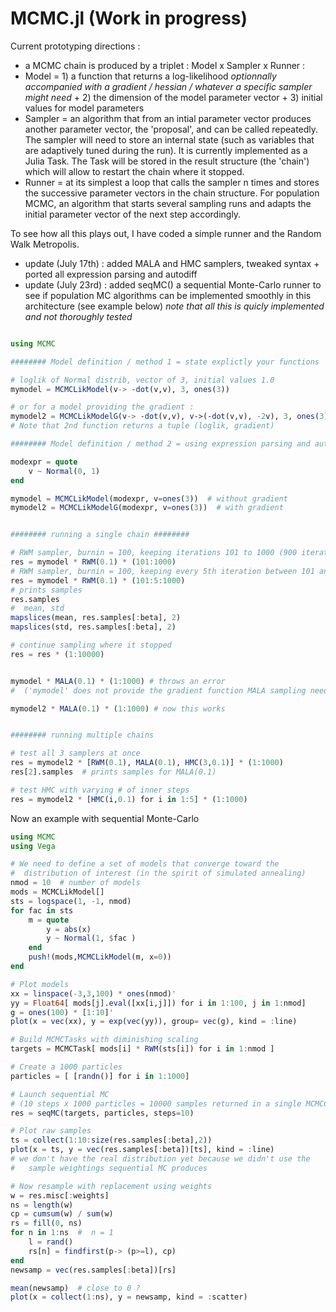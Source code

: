MCMC.jl  (Work in progress)
=======


Current prototyping directions : 

   - a MCMC chain is produced by a triplet : Model x Sampler x Runner :
   - Model = 1) a function that returns a log-likelihood _optionnally accompanied with a gradient / hessian / whatever a specific sampler might need_ + 2) the dimension of the model parameter vector + 3) initial values for model parameters
   - Sampler = an algorithm that from an intial parameter vector produces another parameter vector, the 'proposal', and can be called repeatedly. The sampler will need to store an internal state (such as variables that are adaptively tuned during the run). It is currently implemented as a Julia Task. The Task will be stored in the result structure (the 'chain') which will allow to restart the chain where it stopped.
   - Runner = at its simplest a loop that calls the sampler n times and stores the successive parameter vectors in the chain structure. For population MCMC, an algorithm that starts several sampling runs and adapts the initial parameter vector of the next step accordingly.


To see how all this plays out, I have coded a simple runner and the Random Walk Metropolis.

- update (July 17th) : added MALA and HMC samplers, tweaked syntax + ported all expression parsing and autodiff
- update (July 23rd) : added seqMC() a sequential Monte-Carlo runner to see if population MC algorithms can be implemented smoothly in this architecture (see example below) _note that all this is quicly implemented and not thoroughly tested_

```jl

using MCMC

######## Model definition / method 1 = state explictly your functions

# loglik of Normal distrib, vector of 3, initial values 1.0
mymodel = MCMCLikModel(v-> -dot(v,v), 3, ones(3))  

# or for a model providing the gradient : 
mymodel2 = MCMCLikModelG(v-> -dot(v,v), v->(-dot(v,v), -2v), 3, ones(3))  
# Note that 2nd function returns a tuple (loglik, gradient)

######## Model definition / method 2 = using expression parsing and autodiff

modexpr = quote
	v ~ Normal(0, 1)
end

mymodel = MCMCLikModel(modexpr, v=ones(3))  # without gradient
mymodel2 = MCMCLikModelG(modexpr, v=ones(3))  # with gradient


######## running a single chain ########

# RWM sampler, burnin = 100, keeping iterations 101 to 1000 (900 iterations)
res = mymodel * RWM(0.1) * (101:1000)  
# RWM sampler, burnin = 100, keeping every 5th iteration between 101 and 1000 (180 post-burnin points)
res = mymodel * RWM(0.1) * (101:5:1000)  
# prints samples
res.samples  
#  mean, std
mapslices(mean, res.samples[:beta], 2)
mapslices(std, res.samples[:beta], 2)

# continue sampling where it stopped
res = res * (1:10000)  


mymodel * MALA(0.1) * (1:1000) # throws an error 
#  ('mymodel' does not provide the gradient function MALA sampling needs)

mymodel2 * MALA(0.1) * (1:1000) # now this works


######## running multiple chains

# test all 3 samplers at once
res = mymodel2 * [RWM(0.1), MALA(0.1), HMC(3,0.1)] * (1:1000) 
res[2].samples  # prints samples for MALA(0.1)

# test HMC with varying # of inner steps
res = mymodel2 * [HMC(i,0.1) for i in 1:5] * (1:1000) 

```


Now an example with sequential Monte-Carlo

```jl
using MCMC
using Vega

# We need to define a set of models that converge toward the 
#  distribution of interest (in the spirit of simulated annealing)
nmod = 10  # number of models
mods = MCMCLikModel[]
sts = logspace(1, -1, nmod)
for fac in sts
	m = quote
		y = abs(x)
		y ~ Normal(1, $fac )
	end
	push!(mods,MCMCLikModel(m, x=0))
end

# Plot models
xx = linspace(-3,3,100) * ones(nmod)' 
yy = Float64[ mods[j].eval([xx[i,j]]) for i in 1:100, j in 1:nmod]
g = ones(100) * [1:10]'  
plot(x = vec(xx), y = exp(vec(yy)), group= vec(g), kind = :line)

# Build MCMCTasks with diminishing scaling
targets = MCMCTask[ mods[i] * RWM(sts[i]) for i in 1:nmod ]

# Create a 1000 particles
particles = [ [randn()] for i in 1:1000]

# Launch sequential MC 
# (10 steps x 1000 particles = 10000 samples returned in a single MCMCChain)
res = seqMC(targets, particles, steps=10)  

# Plot raw samples
ts = collect(1:10:size(res.samples[:beta],2))
plot(x = ts, y = vec(res.samples[:beta])[ts], kind = :line)
# we don't have the real distribution yet because we didn't use the 
#   sample weightings sequential MC produces

# Now resample with replacement using weights
w = res.misc[:weights]
ns = length(w)
cp = cumsum(w) / sum(w)
rs = fill(0, ns)
for n in 1:ns  #  n = 1
	l = rand()
	rs[n] = findfirst(p-> (p>=l), cp)
end
newsamp = vec(res.samples[:beta])[rs]

mean(newsamp)  # close to 0 ?
plot(x = collect(1:ns), y = newsamp, kind = :scatter)

```



